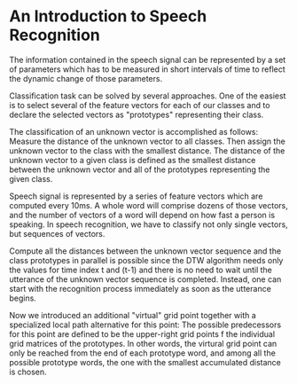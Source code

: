 An Introduction to Speech Recognition
==============================

The information contained in the speech signal can be represented by a set of parameters which has to be measured in short intervals of time to reflect the dynamic change of those parameters.

Classification task can be solved by several approaches. One of the easiest is to select several of the feature vectors for each of our classes and to declare the selected vectors as "prototypes" representing their class.

The classification of an unknown vector is accomplished as follows: Measure the distance of the unknown vector to all classes. Then assign the unknown vector to the class with the smallest distance. The distance of the unknown vector to a given class is defined as the smallest distance between the unknown vector and all of the prototypes representing the given class.

Speech signal is represented by a series of feature vectors which are computed every 10ms. A whole word will comprise dozens of those vectors, and the number of vectors of a word will depend on how fast a person is speaking. In speech recognition, we have to classify not only single vectors, but sequences of vectors.

Compute all the distances between the unknown vector sequence and the class prototypes in parallel is possible since the DTW algorithm needs only the values for time index t and (t-1) and there is no need to wait until the utterance of the unknown vector sequence is completed. Instead, one can start with the recognition process immediately as soon as the utterance begins.

Now we introduced an additional "virtual" grid point together with a specialized local path alternative for this point: The possible predecessors for this point are defined to be the upper-right grid points f the individual grid matrices of the prototypes. In other words, the virtural grid point can only be reached from the end of each prototype word, and among all the possible prototype words, the one with the smallest accumulated distance is chosen.

